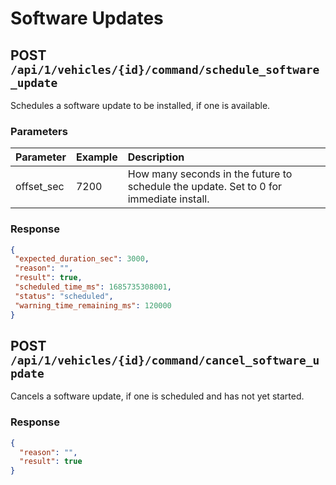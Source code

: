 # Software Updates

## POST `/api/1/vehicles/{id}/command/schedule_software_update`

Schedules a software update to be installed, if one is available.

### Parameters

| Parameter  | Example | Description                                                                            |
| :--------- | :------ | :------------------------------------------------------------------------------------- |
| offset_sec | 7200    | How many seconds in the future to schedule the update. Set to 0 for immediate install. |

### Response

```json
{
 "expected_duration_sec": 3000,
 "reason": "",
 "result": true,
 "scheduled_time_ms": 1685735308001,
 "status": "scheduled",
 "warning_time_remaining_ms": 120000
}
```

## POST `/api/1/vehicles/{id}/command/cancel_software_update`

Cancels a software update, if one is scheduled and has not yet started.

### Response

```json
{
  "reason": "",
  "result": true
}
```
